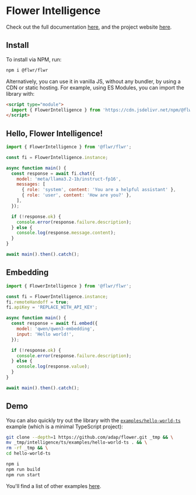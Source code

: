 # Flower Intelligence

Check out the full documentation [here](https://flower.ai/docs/intelligence), and the project website [here](https://flower.ai/intelligence).

## Install

To install via NPM, run:

```sh
npm i @flwr/flwr
```

Alternatively, you can use it in vanilla JS, without any bundler, by using a CDN or static hosting. For example, using ES Modules, you can import the library with:

```html
<script type="module">
  import { FlowerIntelligence } from 'https://cdn.jsdelivr.net/npm/@flwr/flwr';
</script>
```

## Hello, Flower Intelligence!

```javascript
import { FlowerIntelligence } from '@flwr/flwr';

const fi = FlowerIntelligence.instance;

async function main() {
  const response = await fi.chat({
    model: 'meta/llama3.2-1b/instruct-fp16',
    messages: [
      { role: 'system', content: 'You are a helpful assistant' },
      { role: 'user', content: 'How are you?' },
    ],
  });

  if (!response.ok) {
    console.error(response.failure.description);
  } else {
    console.log(response.message.content);
  }
}

await main().then().catch();
```

## Embedding

```javascript
import { FlowerIntelligence } from '@flwr/flwr';

const fi = FlowerIntelligence.instance;
fi.remoteHandoff = true;
fi.apiKey = 'REPLACE_WITH_API_KEY';

async function main() {
  const response = await fi.embed({
    model: 'qwen/qwen3-embedding',
    input: 'Hello world!',
  });

  if (!response.ok) {
    console.error(response.failure.description);
  } else {
    console.log(response.value);
  }
}

await main().then().catch();
```

## Demo

You can also quickly try out the library with the [`examples/hello-world-ts`](https://github.com/adap/flower/tree/main/intelligence/ts/examples/hello-world-ts) example (which is a minimal TypeScript project):

```sh
git clone --depth=1 https://github.com/adap/flower.git _tmp && \
mv _tmp/intelligence/ts/examples/hello-world-ts . && \
rm -rf _tmp && \
cd hello-world-ts

npm i
npm run build
npm run start
```

You'll find a list of other examples [here](https://github.com/adap/flower/tree/main/intelligence/ts/examples).
